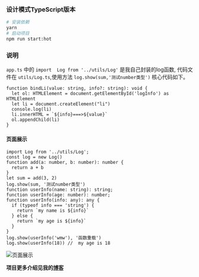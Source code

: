 ### 设计模式TypeScript版本
```Bash
# 安装依赖
yarn 
# 启动项目
npm run start:hot
```
### 说明

`app.ts` 中的 `import  Log from '../utils/Log'` 是我自己封装的log函数,
代码文件在 `utils/Log.ts`,使用方法 `log.show(sum,'测试number类型')`
核心代码如下。
```TS
function bindLi(value: string, info?: string): void {
  let ol: HTMLElement = document.getElementById('logInfo') as HTMLElement
  let li = document.createElement("li")
  console.log(li)
  li.innerHTML = `${info}===>${value}`
  ol.appendChild(li)
}
```
#### 页面展示
```TS
import Log from '../utils/Log';
const log = new Log()
function add(a: number, b: number): number {
  return a + b
}
let sum = add(3, 2)
log.show(sum, '测试number类型')
function userInfo(name: string): string;
function userInfo(age: number): number;
function userInfo(info: any): any {
  if (typeof info === 'string') {
    return `my name is ${info}`
  } else {
    return `my age is ${info}`
  }
}
log.show(userInfo('wmw'), '函数重载')
log.show(userInfo(18)) //  my age is 18
```
![页面展示](http://blogqiniu.wangminwei.top/202002122116_235.png?/)

**项目更多介绍见我的[博客](http://lemonlife.top/2020/02/09/typescript/)**